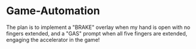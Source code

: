 # Game-Automation
The plan is to implement a "BRAKE" overlay when my hand is open with no fingers extended, and a "GAS" prompt when all five fingers are extended, engaging the accelerator in the game! 
